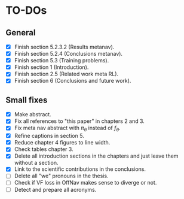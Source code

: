 # TO-DOs

## General

- [x] Finish section 5.2.3.2 (Results metanav).
- [x] Finish section 5.2.4 (Conclusions metanav).
- [x] Finish section 5.3 (Training problems).
- [x] Finish section 1 (Introduction).
- [x] Finish section 2.5 (Related work meta RL).
- [x] Finish section 6 (Conclusions and future work).

## Small fixes

- [x] Make abstract.
- [x] Fix all references to "this paper" in chapters 2 and 3.
- [x] Fix meta nav abstract with $\pi_\theta$ instead of $f_\theta$.
- [x] Refine captions in section 5.
- [x] Reduce chapter 4 figures to line width.
- [x] Check tables chapter 3.
- [x] Delete all introduction sections in the chapters and just leave them without a section.
- [x] Link to the scientific contributions in the conclusions.
- [ ] Delete all "we" pronouns in the thesis.
- [ ] Check if VF loss in OffNav makes sense to diverge or not.
- [ ] Detect and prepare all acronyms.